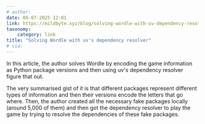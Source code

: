 ```yaml
---
# author:
date: 08-07-2025 12:01
link: https://mildbyte.xyz/blog/solving-wordle-with-uv-dependency-resolver
taxonomy:
    category: link
title: "Solving Wordle with uv's dependency resolver"
# via:
---
```


In this article, the author solves Wordle by encoding the game information as Python package versions and then using uv's dependency resolver figure that out.

The very summarised gist of it is that different packages represent different types of information and then their versions encode the letters that go where.
Then, the author created all the necessary fake packages locally (around 5,000 of them) and then got the dependency resolver to play the game by trying to resolve the dependencies of these fake packages.
